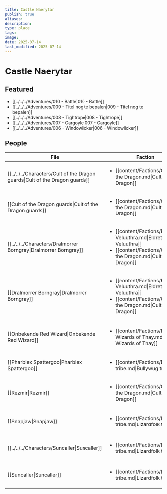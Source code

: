 ```yaml
---
title: Castle Naerytar
publish: true
aliases: 
description: 
type: place
tags: 
image: 
date: 2025-07-14
last_modified: 2025-07-14
---
```

# Castle Naerytar
## Featured
- [[../../../Adventures/010 - Battle|010 - Battle]]
- [[../../../Adventures/009 - Titel nog te bepalen|009 - Titel nog te bepalen]]
- [[../../../Adventures/008 - Tightrope|008 - Tightrope]]
- [[../../../Adventures/007 - Gargoyle|007 - Gargoyle]]
- [[../../../Adventures/006 - Windowlicker|006 - Windowlicker]]

## People
| File                                                                                     | Faction                                                                                                                                                 | Description                                   |
| ---------------------------------------------------------------------------------------- | ------------------------------------------------------------------------------------------------------------------------------------------------------- | --------------------------------------------- |
| [[../../../Characters/Cult of the Dragon guards\|Cult of the Dragon guards]]           | <ul><li>[[content/Factions/Cult of the Dragon.md\|Cult of the Dragon]]</li></ul>                                                                       | \-                                            |
| [[Cult of the Dragon guards\|Cult of the Dragon guards]] | <ul><li>[[content/Factions/Cult of the Dragon.md\|Cult of the Dragon]]</li></ul>                                                                       | \-                                            |
| [[../../../Characters/Dralmorrer Borngray\|Dralmorrer Borngray]]                       | <ul><li>[[content/Factions/Eldreth Veluuthra.md\|Eldreth Veluuthra]]</li><li>[[content/Factions/Cult of the Dragon.md\|Cult of the Dragon]]</li></ul> | Caretaker of Castle Naerytar                  |
| [[Dralmorrer Borngray\|Dralmorrer Borngray]]             | <ul><li>[[content/Factions/Eldreth Veluuthra.md\|Eldreth Veluuthra]]</li><li>[[content/Factions/Cult of the Dragon.md\|Cult of the Dragon]]</li></ul> | Caretaker of Castle Naerytar                  |
| [[Onbekende Red Wizard\|Onbekende Red Wizard]]                     | <ul><li>[[content/Factions/Red Wizards of Thay.md\|Red Wizards of Thay]]</li></ul>                                                                     | Red wizard werkt samen met Cult of the Dragon |
| [[Pharblex Spattergoo\|Pharblex Spattergoo]]                       | <ul><li>[[content/Factions/Bullywug tribe.md\|Bullywug tribe]]</li></ul>                                                                               | Chief of Bullywug tribe                       |
| [[Rezmir\|Rezmir]]                                                 | <ul><li>[[content/Factions/Cult of the Dragon.md\|Cult of the Dragon]]</li></ul>                                                                       | Cult of the Dragon leader                     |
| [[Snapjaw\|Snapjaw]]                                               | <ul><li>[[content/Factions/Lizardfolk tribe.md\|Lizardfolk tribe]]</li></ul>                                                                           | Future chief of the Lizardmen tribe           |
| [[../../../Characters/Suncaller\|Suncaller]]                                           | <ul><li>[[content/Factions/Lizardfolk tribe.md\|Lizardfolk tribe]]</li></ul>                                                                           | Former chief of Lizardfolk tribe              |
| [[Suncaller\|Suncaller]]                                 | <ul><li>[[content/Factions/Lizardfolk tribe.md\|Lizardfolk tribe]]</li></ul>                                                                           | Former chief of Lizardfolk tribe              |

